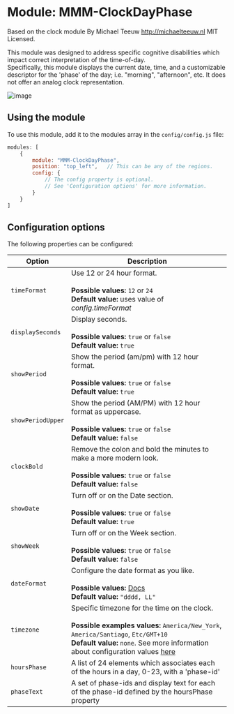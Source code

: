 # Module: MMM-ClockDayPhase

Based on the clock module By Michael Teeuw http://michaelteeuw.nl
MIT Licensed.

This module was designed to address specific cognitive disabilities which impact correct interpretation of the time-of-day.  
Specifically, this module displays the current date, time, and a customizable descriptor for the 'phase' of the day; i.e. "morning", "afternoon", etc.  It does not offer an analog clock representation.

   ![image](https://user-images.githubusercontent.com/30437725/38146320-7ce83fea-341b-11e8-80aa-9e1ff51157e9.png)


## Using the module

To use this module, add it to the modules array in the `config/config.js` file:
````javascript
modules: [
	{
		module: "MMM-ClockDayPhase",
		position: "top_left",	// This can be any of the regions.
		config: {
			// The config property is optional.
			// See 'Configuration options' for more information.
		}
	}
]
````

## Configuration options

The following properties can be configured:

| Option            | Description
| ----------------- | -----------
| `timeFormat`      | Use 12 or 24 hour format. <br><br> **Possible values:** `12` or `24` <br> **Default value:** uses value of _config.timeFormat_
| `displaySeconds`  | Display seconds. <br><br> **Possible values:** `true` or `false` <br> **Default value:** `true`
| `showPeriod`      | Show the period (am/pm) with 12 hour format. <br><br> **Possible values:** `true` or `false` <br> **Default value:** `true`
| `showPeriodUpper` | Show the period (AM/PM) with 12 hour format as uppercase. <br><br> **Possible values:** `true` or `false` <br> **Default value:** `false`
| `clockBold`       | Remove the colon and bold the minutes to make a more modern look. <br><br> **Possible values:** `true` or `false` <br> **Default value:** `false`
| `showDate`        | Turn off or on the Date section. <br><br> **Possible values:** `true` or `false` <br> **Default value:** `true`
| `showWeek`        | Turn off or on the Week section. <br><br> **Possible values:** `true` or `false` <br> **Default value:** `false`
| `dateFormat`      | Configure the date format as you like. <br><br> **Possible values:** [Docs](http://momentjs.com/docs/#/displaying/format/) <br> **Default value:** `"dddd, LL"`
| `timezone`        | Specific timezone for the time on the clock. <br><br> **Possible examples values:** `America/New_York`, `America/Santiago`, `Etc/GMT+10` <br> **Default value:** `none`. See more information about configuration values [here](https://momentjs.com/timezone/docs/#/data-formats/packed-format/)
| `hoursPhase`      | A list of 24 elements which associates each of the hours in a day, 0-23, with a 'phase-id'
| `phaseText`       | A set of phase-ids and display text for each of the phase-id defined by the hoursPhase property
